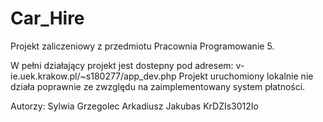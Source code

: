 Car_Hire
========

Projekt zaliczeniowy z przedmiotu Pracownia Programowanie 5.

W pełni działający projekt jest dostepny pod adresem: v-ie.uek.krakow.pl/~s180277/app_dev.php
Projekt uruchomiony lokalnie nie działa poprawnie ze zwzględu na zaimplementowany system płatności.

Autorzy:
Sylwia Grzegolec
Arkadiusz Jakubas
KrDZIs3012Io
